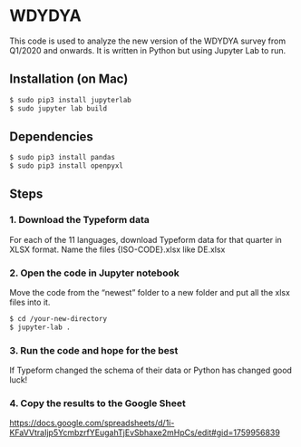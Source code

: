 # WDYDYA 
This code is used to analyze the new version of the WDYDYA survey from Q1/2020 and onwards. It is written in Python but using Jupyter Lab to run.

## Installation (on Mac)

```bash
$ sudo pip3 install jupyterlab
$ sudo jupyter lab build
```

## Dependencies 

```bash
$ sudo pip3 install pandas 
$ sudo pip3 install openpyxl
```

## Steps
### 1. Download the Typeform data
For each of the 11 languages, download Typeform data for that quarter in XLSX format. Name the files {ISO-CODE}.xlsx like DE.xlsx

### 2. Open the code in Jupyter notebook
Move the code from the “newest” folder to a new folder and put all the xlsx files into it. 

```bash
$ cd /your-new-directory 
$ jupyter-lab .
```

### 3. Run the code and hope for the best 
If Typeform changed the schema of their data or Python has changed good luck! 

### 4. Copy the results to the Google Sheet
https://docs.google.com/spreadsheets/d/1i-KFaVVtraIjp5YcmbzrfYEugahTjEvSbhaxe2mHpCs/edit#gid=1759956839
